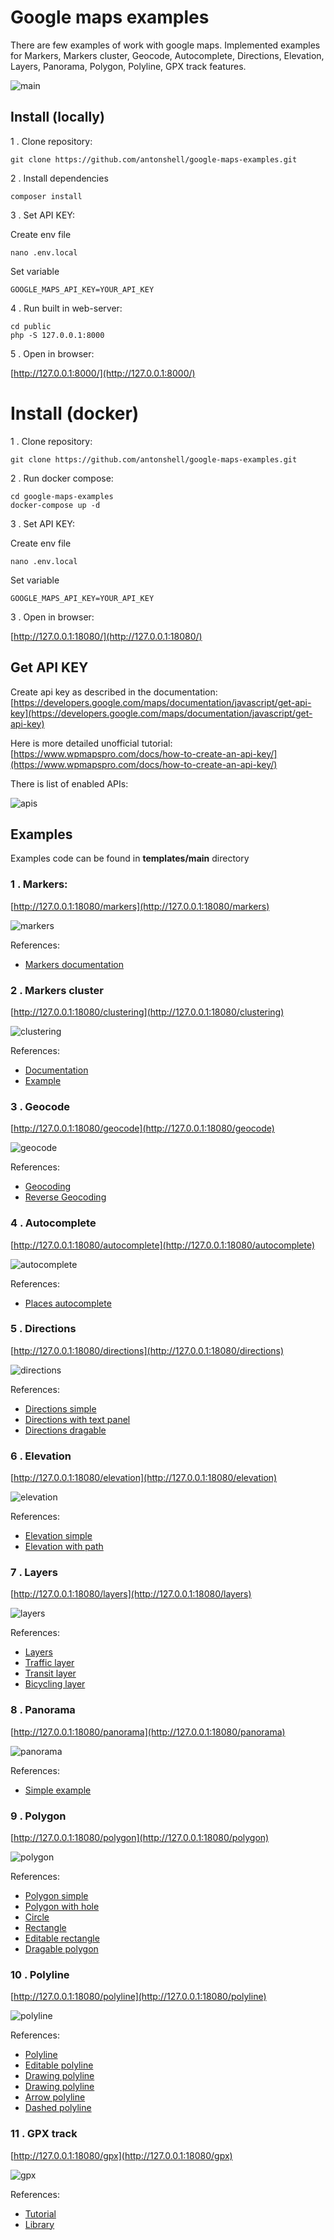 # Google maps examples

There are few examples of work with google maps. 
Implemented examples for Markers, Markers cluster, Geocode, Autocomplete, Directions, Elevation, Layers, Panorama, Polygon, Polyline, GPX track features.

![main](/public/assets/img/examples/main.png)

## Install (locally)

1 . Clone repository:

```
git clone https://github.com/antonshell/google-maps-examples.git
```

2 . Install dependencies

```
composer install
```

3 . Set API KEY:

Create env file
```
nano .env.local
```

Set variable
```
GOOGLE_MAPS_API_KEY=YOUR_API_KEY
```

4 . Run built in web-server:

```
cd public
php -S 127.0.0.1:8000
```

5 . Open in browser:

[http://127.0.0.1:8000/](http://127.0.0.1:8000/)

# Install (docker)

1 . Clone repository:

```
git clone https://github.com/antonshell/google-maps-examples.git
```

2 . Run docker compose:

```
cd google-maps-examples
docker-compose up -d
```

3 . Set API KEY:

Create env file
```
nano .env.local
```

Set variable
```
GOOGLE_MAPS_API_KEY=YOUR_API_KEY
```

3 . Open in browser:

[http://127.0.0.1:18080/](http://127.0.0.1:18080/)

## Get API KEY

Create api key as described in the documentation:
[https://developers.google.com/maps/documentation/javascript/get-api-key](https://developers.google.com/maps/documentation/javascript/get-api-key)

Here is more detailed unofficial tutorial:
[https://www.wpmapspro.com/docs/how-to-create-an-api-key/](https://www.wpmapspro.com/docs/how-to-create-an-api-key/)

There is list of enabled APIs:

![apis](/public/assets/img/examples/apis.png)

## Examples

Examples code can be found in **templates/main** directory

### 1 . Markers: 

[http://127.0.0.1:18080/markers](http://127.0.0.1:18080/markers)

![markers](/public/assets/img/examples/markers.png)

References:

- [Markers documentation](https://developers.google.com/maps/documentation/javascript/markers)

### 2 . Markers cluster

[http://127.0.0.1:18080/clustering](http://127.0.0.1:18080/clustering)

![clustering](/public/assets/img/examples/clustering.png)

References:

- [Documentation](https://developers.google.com/maps/documentation/javascript/marker-clustering)
- [Example](https://googlemaps.github.io/v3-utility-library/packages/markerclustererplus/examples/advanced_example.html)

### 3 . Geocode

[http://127.0.0.1:18080/geocode](http://127.0.0.1:18080/geocode)

![geocode](/public/assets/img/examples/geocode.png)

References:

- [Geocoding](https://developers.google.com/maps/documentation/javascript/examples/geocoding-simple)
- [Reverse Geocoding](https://developers.google.com/maps/documentation/javascript/examples/geocoding-reverse)

### 4 . Autocomplete

[http://127.0.0.1:18080/autocomplete](http://127.0.0.1:18080/autocomplete)

![autocomplete](/public/assets/img/examples/autocomplete.png)

References:

- [Places autocomplete](https://developers.google.com/maps/documentation/javascript/examples/places-autocomplete)

### 5 . Directions

[http://127.0.0.1:18080/directions](http://127.0.0.1:18080/directions)

![directions](/public/assets/img/examples/directions.png)

References:

- [Directions simple](https://developers.google.com/maps/documentation/javascript/examples/directions-simple)
- [Directions with text panel](https://developers.google.com/maps/documentation/javascript/examples/directions-panel)
- [Directions dragable](https://developers.google.com/maps/documentation/javascript/examples/directions-draggable)

### 6 . Elevation

[http://127.0.0.1:18080/elevation](http://127.0.0.1:18080/elevation)

![elevation](/public/assets/img/examples/elevation.png)

References:

- [Elevation simple](https://developers.google.com/maps/documentation/javascript/examples/elevation-simple)
- [Elevation with path](https://developers.google.com/maps/documentation/javascript/examples/elevation-paths)

### 7 . Layers

[http://127.0.0.1:18080/layers](http://127.0.0.1:18080/layers)

![layers](/public/assets/img/examples/layers.png)

References:

- [Layers](https://developers.google.com/maps/documentation/javascript/layers)
- [Traffic layer](https://developers.google.com/maps/documentation/javascript/examples/layer-traffic)
- [Transit layer](https://developers.google.com/maps/documentation/javascript/examples/layer-transit)
- [Bicycling layer](https://developers.google.com/maps/documentation/javascript/examples/layer-bicycling)

### 8 . Panorama

[http://127.0.0.1:18080/panorama](http://127.0.0.1:18080/panorama)

![panorama](/public/assets/img/examples/panorama.png)

References:

- [Simple example](https://developers.google.com/maps/documentation/javascript/examples/streetview-simple)

### 9 . Polygon

[http://127.0.0.1:18080/polygon](http://127.0.0.1:18080/polygon)

![polygon](/public/assets/img/examples/polygon.png)

References:

- [Polygon simple](https://developers.google.com/maps/documentation/javascript/examples/polygon-simple)
- [Polygon with hole](https://developers.google.com/maps/documentation/javascript/examples/polygon-hole)
- [Circle](https://developers.google.com/maps/documentation/javascript/examples/circle-simple)
- [Rectangle](https://developers.google.com/maps/documentation/javascript/examples/rectangle-simple)
- [Editable rectangle](https://developers.google.com/maps/documentation/javascript/examples/user-editable-shapes)
- [Dragable polygon](https://developers.google.com/maps/documentation/javascript/examples/polygon-draggable)

### 10 . Polyline

[http://127.0.0.1:18080/polyline](http://127.0.0.1:18080/polyline)

![polyline](/public/assets/img/examples/polyline.png)

References:

- [Polyline](https://developers.google.com/maps/documentation/javascript/examples/polyline-simple)
- [Editable polyline](https://developers.google.com/maps/documentation/javascript/examples/delete-vertex-menu)
- [Drawing polyline](https://developers.google.com/maps/documentation/javascript/examples/polyline-complex)
- [Drawing polyline](https://developers.google.com/maps/documentation/javascript/examples/polyline-complex)
- [Arrow polyline](https://developers.google.com/maps/documentation/javascript/examples/overlay-symbol-arrow)
- [Dashed polyline](https://developers.google.com/maps/documentation/javascript/examples/overlay-symbol-dashed)

### 11 . GPX track

[http://127.0.0.1:18080/gpx](http://127.0.0.1:18080/gpx)

![gpx](/public/assets/img/examples/gpx.png)

References:

- [Tutorial](http://christopherpeplin.com/2011/05/gpxviewer/)
- [Library](https://github.com/peplin/gpxviewer)